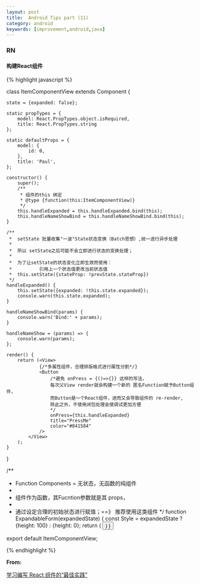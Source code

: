 ```yaml
---
layout: post
title:  Android Tips part (11)
category: android
keywords: [improvement,android,java]
---
```


### RN

#### 构建React组件

{% highlight javascript %}


class ItemComponentView extends Component {

    state = {expanded: false};

    static propTypes = {
        model: React.PropTypes.object.isRequired,
        title: React.PropTypes.string
    };

    static defaultProps = {
        model: {
            id: 0,
        },
        title: 'Paul',
    };

    constructor() {
        super();
        /**
         * 组件的this 绑定
         * @type {function(this:ItemComponentView)}
         */
        this.handleExpanded = this.handleExpanded.bind(this);
        this.handleNameShowBind = this.handleNameShowBind.bind(this);
    }

    /**
     *  setState 批量收集"一波"State状态变换（Batch思想）,统一进行异步处理
     *
     *  所以 setState之后可能不会立即进行状态的变换处理；
     *
     *  为了让setState的状态变化立即生效而使用：
     *          引用上一个状态值更改当前状态值
     *  this.setState({stateProp: !prevState.stateProp})
     */
    handleExpanded() {
        this.setState({expanded: !this.state.expanded});
        console.warn(this.state.expanded);
    }

    handleNameShowBind(params) {
        console.warn('Bind:' + params);
    }

    handleNameShow = (params) => {
        console.warn(params);
    };

    render() {
        return (<View>
                {/*多属性组件，合理排版格式进行属性分割*/}
                <Button
                    /*避免 onPress = {()=>{}} 这样的写法，
                    每次父View render就会构建一个新的 匿名Function赋予Button组件，
                    而Button是一个React组件，进而又会导致组件的 re-render,
                    除此之外，不使用闭包处理会使调试更加方便
                    */
                    onPress={this.handleExpanded}
                    title="PressMe"
                    color="#841584"
                />
            </View>
        );
    }

}

/**
 * Function Components = 无状态，无函数的纯组件
 *
 * 组件作为函数，其Fucntion参数就是其 props，
 *
 * 通过设定合理的初始状态进行赋值；==》 推荐使用这类组件
 */
function ExpandableForm(expandedState) {
    const Style = expandedState ? {height: 100} : {height: 0};
    return (<View>
        <Button style={Style}
                title="Press"/>
    </View>)
}

export default ItemComponentView;

{% endhighlight %}

**From:**

[学习编写 React 组件的“最佳实践”](https://zhuanlan.zhihu.com/p/27825741)


